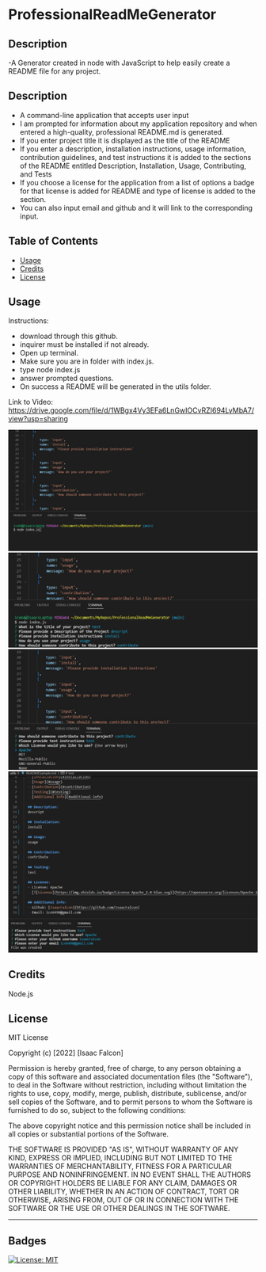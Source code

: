 # ProfessionalReadMeGenerator

## Description

-A Generator created in node with JavaScript to help easily create a README file for any project.

## Description
- A command-line application that accepts user input
- I am prompted for information about my application repository and when entered a high-quality, professional README.md is generated.
- If you enter project title it is displayed as the title of the README
- If you enter a description, installation instructions, usage information, contribution guidelines, and test instructions it is added to the sections of the README entitled Description, Installation, Usage, Contributing, and Tests
- If you choose a license for the application from a list of options a badge for that license is added for README and type of license is added to the section.
- You can also input email and github and it will link to the corresponding input.


## Table of Contents

- [Usage](#usage)
- [Credits](#credits)
- [License](#license)

## Usage

Instructions:
- download through this github.
- inquirer must be installed if not already.
- Open up terminal.
- Make sure you are in folder with index.js.
- type node index.js
- answer prompted questions.
- On success a README will be generated in the utils folder.

Link to Video: https://drive.google.com/file/d/1WBgx4Vy3EFa6LnGwIOCvRZI694LyMbA7/view?usp=sharing 

![alt Website Screenshot](./images/PRGsample1.jpg)
![alt Website Screenshot](./images/PRGsample2.jpg)
![alt Website Screenshot](./images/PRGsample3.jpg)
![alt Website Screenshot](./images/PRGsample4.jpg)

## Credits

Node.js


## License

MIT License

Copyright (c) [2022] [Isaac Falcon]

Permission is hereby granted, free of charge, to any person obtaining a copy
of this software and associated documentation files (the "Software"), to deal
in the Software without restriction, including without limitation the rights
to use, copy, modify, merge, publish, distribute, sublicense, and/or sell
copies of the Software, and to permit persons to whom the Software is
furnished to do so, subject to the following conditions:

The above copyright notice and this permission notice shall be included in all
copies or substantial portions of the Software.

THE SOFTWARE IS PROVIDED "AS IS", WITHOUT WARRANTY OF ANY KIND, EXPRESS OR
IMPLIED, INCLUDING BUT NOT LIMITED TO THE WARRANTIES OF MERCHANTABILITY,
FITNESS FOR A PARTICULAR PURPOSE AND NONINFRINGEMENT. IN NO EVENT SHALL THE
AUTHORS OR COPYRIGHT HOLDERS BE LIABLE FOR ANY CLAIM, DAMAGES OR OTHER
LIABILITY, WHETHER IN AN ACTION OF CONTRACT, TORT OR OTHERWISE, ARISING FROM,
OUT OF OR IN CONNECTION WITH THE SOFTWARE OR THE USE OR OTHER DEALINGS IN THE
SOFTWARE.

---

## Badges

[![License: MIT](https://img.shields.io/badge/License-MIT-yellow.svg)](https://opensource.org/licenses/MIT)